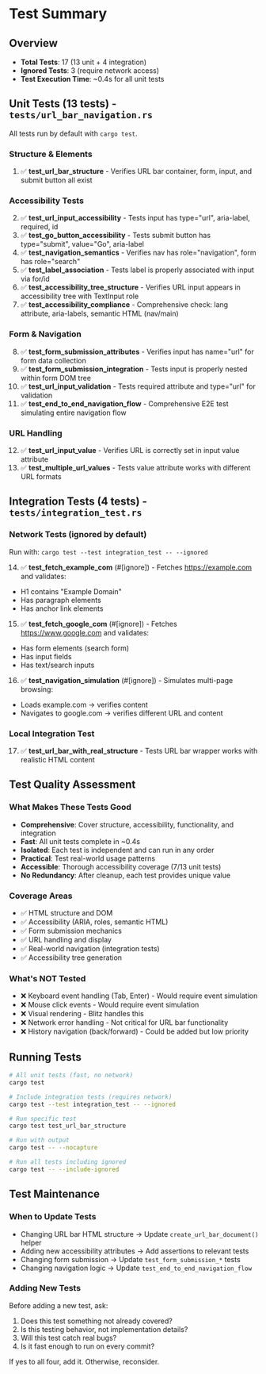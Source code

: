 # Test Summary

## Overview
- **Total Tests**: 17 (13 unit + 4 integration)
- **Ignored Tests**: 3 (require network access)
- **Test Execution Time**: ~0.4s for all unit tests

## Unit Tests (13 tests) - `tests/url_bar_navigation.rs`

All tests run by default with `cargo test`.

### Structure & Elements
1. ✅ **test_url_bar_structure** - Verifies URL bar container, form, input, and submit button all exist

### Accessibility Tests
2. ✅ **test_url_input_accessibility** - Tests input has type="url", aria-label, required, id
3. ✅ **test_go_button_accessibility** - Tests submit button has type="submit", value="Go", aria-label
4. ✅ **test_navigation_semantics** - Verifies nav has role="navigation", form has role="search"
5. ✅ **test_label_association** - Tests label is properly associated with input via for/id
6. ✅ **test_accessibility_tree_structure** - Verifies URL input appears in accessibility tree with TextInput role
7. ✅ **test_accessibility_compliance** - Comprehensive check: lang attribute, aria-labels, semantic HTML (nav/main)

### Form & Navigation
8. ✅ **test_form_submission_attributes** - Verifies input has name="url" for form data collection
9. ✅ **test_form_submission_integration** - Tests input is properly nested within form DOM tree
10. ✅ **test_url_input_validation** - Tests required attribute and type="url" for validation
11. ✅ **test_end_to_end_navigation_flow** - Comprehensive E2E test simulating entire navigation flow

### URL Handling
12. ✅ **test_url_input_value** - Verifies URL is correctly set in input value attribute
13. ✅ **test_multiple_url_values** - Tests value attribute works with different URL formats

## Integration Tests (4 tests) - `tests/integration_test.rs`

### Network Tests (ignored by default)
Run with: `cargo test --test integration_test -- --ignored`

14. ✅ **test_fetch_example_com** (#[ignore]) - Fetches https://example.com and validates:
   - H1 contains "Example Domain"
   - Has paragraph elements
   - Has anchor link elements

15. ✅ **test_fetch_google_com** (#[ignore]) - Fetches https://www.google.com and validates:
   - Has form elements (search form)
   - Has input fields
   - Has text/search inputs

16. ✅ **test_navigation_simulation** (#[ignore]) - Simulates multi-page browsing:
   - Loads example.com → verifies content
   - Navigates to google.com → verifies different URL and content

### Local Integration Test
17. ✅ **test_url_bar_with_real_structure** - Tests URL bar wrapper works with realistic HTML content

## Test Quality Assessment

### What Makes These Tests Good
- **Comprehensive**: Cover structure, accessibility, functionality, and integration
- **Fast**: All unit tests complete in ~0.4s
- **Isolated**: Each test is independent and can run in any order
- **Practical**: Test real-world usage patterns
- **Accessible**: Thorough accessibility coverage (7/13 unit tests)
- **No Redundancy**: After cleanup, each test provides unique value

### Coverage Areas
- ✅ HTML structure and DOM
- ✅ Accessibility (ARIA, roles, semantic HTML)
- ✅ Form submission mechanics
- ✅ URL handling and display
- ✅ Real-world navigation (integration tests)
- ✅ Accessibility tree generation

### What's NOT Tested
- ❌ Keyboard event handling (Tab, Enter) - Would require event simulation
- ❌ Mouse click events - Would require event simulation
- ❌ Visual rendering - Blitz handles this
- ❌ Network error handling - Not critical for URL bar functionality
- ❌ History navigation (back/forward) - Could be added but low priority

## Running Tests

```bash
# All unit tests (fast, no network)
cargo test

# Include integration tests (requires network)
cargo test --test integration_test -- --ignored

# Run specific test
cargo test test_url_bar_structure

# Run with output
cargo test -- --nocapture

# Run all tests including ignored
cargo test -- --include-ignored
```

## Test Maintenance

### When to Update Tests
- Changing URL bar HTML structure → Update `create_url_bar_document()` helper
- Adding new accessibility attributes → Add assertions to relevant tests
- Changing form submission → Update `test_form_submission_*` tests
- Changing navigation logic → Update `test_end_to_end_navigation_flow`

### Adding New Tests
Before adding a new test, ask:
1. Does this test something not already covered?
2. Is this testing behavior, not implementation details?
3. Will this test catch real bugs?
4. Is it fast enough to run on every commit?

If yes to all four, add it. Otherwise, reconsider.

